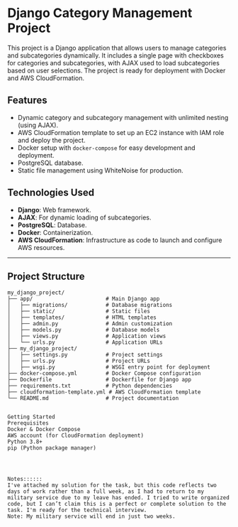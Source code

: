 # Django Category Management Project

This project is a Django application that allows users to manage categories and subcategories dynamically. It includes a single page with checkboxes for categories and subcategories, with AJAX used to load subcategories based on user selections. The project is ready for deployment with Docker and AWS CloudFormation.

## Features
- Dynamic category and subcategory management with unlimited nesting (using AJAX).
- AWS CloudFormation template to set up an EC2 instance with IAM role and deploy the project.
- Docker setup with `docker-compose` for easy development and deployment.
- PostgreSQL database.
- Static file management using WhiteNoise for production.

## Technologies Used
- **Django**: Web framework.
- **AJAX**: For dynamic loading of subcategories.
- **PostgreSQL**: Database.
- **Docker**: Containerization.
- **AWS CloudFormation**: Infrastructure as code to launch and configure AWS resources.

---

## Project Structure

```plaintext
my_django_project/
├── app/                       # Main Django app
│   ├── migrations/            # Database migrations
│   ├── static/                # Static files
│   ├── templates/             # HTML templates
│   ├── admin.py               # Admin customization
│   ├── models.py              # Database models
│   ├── views.py               # Application views
│   └── urls.py                # Application URLs
├── my_django_project/
│   ├── settings.py            # Project settings
│   ├── urls.py                # Project URLs
│   ├── wsgi.py                # WSGI entry point for deployment
├── docker-compose.yml         # Docker Compose configuration
├── Dockerfile                 # Dockerfile for Django app
├── requirements.txt           # Python dependencies
├── cloudformation-template.yml # AWS CloudFormation template
└── README.md                  # Project documentation


Getting Started
Prerequisites
Docker & Docker Compose
AWS account (for CloudFormation deployment)
Python 3.8+
pip (Python package manager)




Notes::::::
I've attached my solution for the task, but this code reflects two days of work rather than a full week, as I had to return to my military service due to my leave has ended. I tried to write organized code, but I can’t claim this is a perfect or complete solution to the task. I'm ready for the technical interview.
Note: My military service will end in just two weeks.